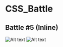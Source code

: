 # CSS_Battle

## Battle #5    (Inline)


![Alt text](Battle%205%20%20%5B29%5D%20Suffocate/images/Suffocate.png)
![Alt text](Battle%205%20%20%5B30%5D%20Horizon/images/Horizon.png)